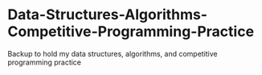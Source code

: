 # Data-Structures-Algorithms-Competitive-Programming-Practice
Backup to hold my data structures, algorithms, and competitive programming practice
